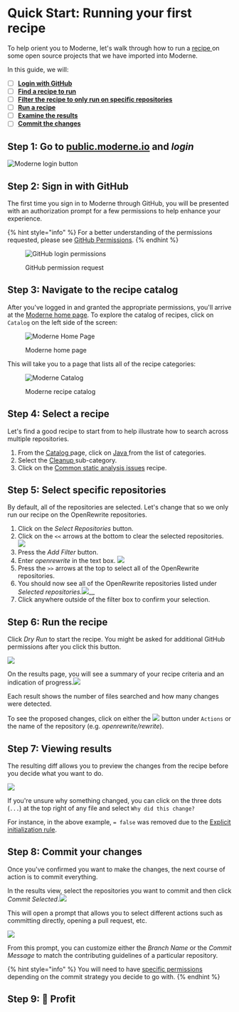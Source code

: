 # Quick Start: Running your first recipe

To help orient you to Moderne, let's walk through how to run a [recipe ](https://docs.openrewrite.org/v1beta/recipes)on some open source projects that we have imported into Moderne.

In this guide, we will:

* [ ] ****[**Login with GitHub**](running-your-first-recipe.md#step-2-sign-in-with-github)****
* [ ] ****[**Find a recipe to run**](running-your-first-recipe.md#step-4-selecting-a-recipe)****
* [ ] ****[**Filter the recipe to only run on specific repositories**](running-your-first-recipe.md#step-5-selecting-repositories)****
* [ ] ****[**Run a recipe**](running-your-first-recipe.md#step-6-running-a-recipe)****
* [ ] ****[**Examine the results**](running-your-first-recipe.md#step-7-viewing-results)****
* [ ] ****[**Commit the changes**](running-your-first-recipe.md#step-8-creating-a-branch-and-pull-request)****

## Step 1: Go to [public.moderne.io](https://public.moderne.io/) and _login_

![Moderne login button](../.gitbook/assets/GitHubLogin.png)

## Step 2: Sign in with GitHub

The first time you sign in to Moderne through GitHub, you will be presented with an authorization prompt for a few permissions to help enhance your experience.

{% hint style="info" %}
For a better understanding of the permissions requested, please see [GitHub Permissions](../references/github-permissions.md#oauth-permission).
{% endhint %}

<figure><img src="../.gitbook/assets/authentication-github-signin.png" alt="GitHub login permissions"><figcaption><p>GitHub permission request</p></figcaption></figure>

## Step 3: Navigate to the recipe catalog

After you've logged in and granted the appropriate permissions, you'll arrive at the [Moderne home page](https://public.moderne.io/). To explore the catalog of recipes, click on `Catalog` on the left side of the screen:

<figure><img src="../.gitbook/assets/ModerneCatalog.png" alt="Moderne Home Page"><figcaption><p>Moderne home page</p></figcaption></figure>

This will take you to a page that lists all of the recipe categories:

<figure><img src="../.gitbook/assets/ModerneCatalog2.png" alt="Moderne Catalog"><figcaption><p>Moderne recipe catalog</p></figcaption></figure>

## Step 4: Select a recipe

Let's find a good recipe to start from to help illustrate how to search across multiple repositories.

1. From the [Catalog ](https://public.moderne.io/catalog)page, click on [Java ](https://public.moderne.io/catalog/org.openrewrite.java)from the list of categories.
2. Select the [Cleanup ](https://public.moderne.io/catalog/org.openrewrite.java.cleanup)sub-category.
3. Click on the [Common static analysis issues](https://public.moderne.io/catalog/org.openrewrite.java.cleanup) recipe.

## Step 5: Select specific repositories

By default, all of the repositories are selected. Let's change that so we only run our recipe on the OpenRewrite repositories. &#x20;

1. Click on the _Select Repositories_ button.
2. Click on the `<<` arrows at the bottom to clear the selected repositories. ![](../.gitbook/assets/RemoveRepositories.png)
3. Press the _Add Filter_ button.
4. Enter _openrewrite_ in the text box.                                          ![](../.gitbook/assets/OpenRewriteFilter.png)
5. Press the `>>` arrows at the top to select all of the OpenRewrite repositories.
6. You should now see all of the OpenRewrite repositories listed under _Selected repositories._![](../.gitbook/assets/SelectedRepositories.png)__
7. Click anywhere outside of the filter box to confirm your selection.

## Step 6: Run the recipe

Click _Dry Run_ to start the recipe. You might be asked for additional GitHub permissions after you click this button.

![](../.gitbook/assets/DryRun.png)

On the results page, you will see a summary of your recipe criteria and an indication of progress.![](../.gitbook/assets/RecipeResults.png)

Each result shows the number of files searched and how many changes were detected.

To see the proposed changes, click on either the ![](../.gitbook/assets/diff-button.png) button under `Actions` or the name of the repository (e.g. _openrewrite/rewrite_).

## Step 7: Viewing results

The resulting diff allows you to preview the changes from the recipe before you decide what you want to do.

![](../.gitbook/assets/RecipeDiff.png)

If you're unsure why something changed, you can click on the three dots (`...`) at the top right of any file and select `Why did this change?`

For instance, in the above example, `= false` was removed due to the [Explicit initialization rule](https://public.moderne.io/recipes/org.openrewrite.java.cleanup.ExplicitInitialization).&#x20;

## Step 8: Commit your changes

Once you've confirmed you want to make the changes, the next course of action is to commit everything.&#x20;

In the results view, select the repositories you want to commit and then click _Commit Selected_.![](../.gitbook/assets/CommitSelected.png)

This will open a prompt that allows you to select different actions such as committing directly, opening a pull request, etc.

&#x20;![](../.gitbook/assets/CommitDialogue.png)

From this prompt, you can customize either the _Branch Name_ or the _Commit Message_ to match the contributing guidelines of a particular repository.

{% hint style="info" %}
You will need to have [specific permissions](https://docs.moderne.io/references/github-permissions) depending on the commit strategy you decide to go with.
{% endhint %}

## Step 9: 🎉 Profit
